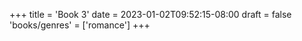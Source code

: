 +++
title = 'Book 3'
date = 2023-01-02T09:52:15-08:00
draft = false
'books/genres' = ['romance']
+++